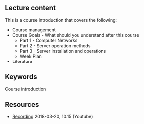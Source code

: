 ## Lecture content
This is a course introduction that covers the following:
* Course management
* Course Goals - What should you understand after this course
  * Part 1 - Computer Networks
  * Part 2 - Server operation methods
  * Part 3 - Server installation and operations
  * Week Plan
* Literature


## Keywords
Course introduction

## Resources
- [Recording](https://www.youtube.com/watch?v=774AGog-tuY) 2018-03-20, 10.15 (Youtube)
